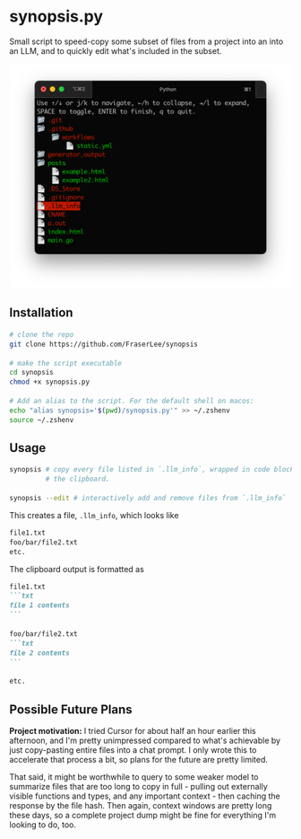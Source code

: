 # synopsis.py

Small script to speed-copy some subset of files from a project into an into an
LLM, and to quickly edit what's included in the subset.

![1](https://raw.githubusercontent.com/FraserLee/readme_resources/main/screenshot%204.png)

## Installation

```sh
# clone the repo
git clone https://github.com/FraserLee/synopsis

# make the script executable
cd synopsis
chmod +x synopsis.py

# Add an alias to the script. For the default shell on macos:
echo "alias synopsis='$(pwd)/synopsis.py'" >> ~/.zshenv
source ~/.zshenv
```

## Usage

```sh
synopsis # copy every file listed in `.llm_info`, wrapped in code blocks, to
         # the clipboard.

synopsis --edit # interactively add and remove files from `.llm_info`
```

This creates a file, `.llm_info`, which looks like

```txt
file1.txt
foo/bar/file2.txt
etc.
```

The clipboard output is formatted as

````markdown
file1.txt
```txt
file 1 contents
```

foo/bar/file2.txt
```txt
file 2 contents
```

etc.
````

## Possible Future Plans

**Project motivation:** I tried Cursor for about half an hour earlier this
afternoon, and I'm pretty unimpressed compared to what's achievable by just
copy-pasting entire files into a chat prompt. I only wrote this to accelerate
that process a bit, so plans for the future are pretty limited.

That said, it might be worthwhile to query to some weaker model to summarize
files that are too long to copy in full - pulling out externally visible
functions and types, and any important context - then caching the response by
the file hash. Then again, context windows are pretty long these days, so a
complete project dump might be fine for everything I'm looking to do, too.
